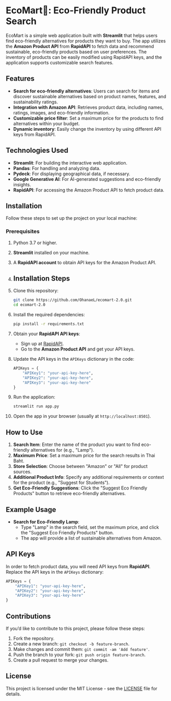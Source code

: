 # EcoMart🍃: Eco-Friendly Product Search

EcoMart is a simple web application built with **Streamlit** that helps users find eco-friendly alternatives for products they want to buy. The app utilizes the **Amazon Product API** from **RapidAPI** to fetch data and recommend sustainable, eco-friendly products based on user preferences. The inventory of products can be easily modified using RapidAPI keys, and the application supports customizable search features.

## Features

- **Search for eco-friendly alternatives**: Users can search for items and discover sustainable alternatives based on product names, features, and sustainability ratings.
- **Integration with Amazon API**: Retrieves product data, including names, ratings, images, and eco-friendly information.
- **Customizable price filter**: Set a maximum price for the products to find alternatives within your budget.
- **Dynamic inventory**: Easily change the inventory by using different API keys from RapidAPI.

## Technologies Used

- **Streamlit**: For building the interactive web application.
- **Pandas**: For handling and analyzing data.
- **Pydeck**: For displaying geographical data, if necessary.
- **Google Generative AI**: For AI-generated suggestions and eco-friendly insights.
- **RapidAPI**: For accessing the Amazon Product API to fetch product data.

## Installation

Follow these steps to set up the project on your local machine:

### Prerequisites
1. Python 3.7 or higher.
2. **Streamlit** installed on your machine.
3. A **RapidAPI account** to obtain API keys for the Amazon Product API.

4. ## Installation Steps

1. Clone this repository:

   ```bash
   git clone https://github.com/OhanaeL/ecomart-2.0.git
   cd ecomart-2.0
   ```

2. Install the required dependencies:

   ```bash
   pip install -r requirements.txt
   ```

3. Obtain your **RapidAPI API keys**:
   - Sign up at [RapidAPI](https://rapidapi.com/).
   - Go to the **Amazon Product API** and get your API keys.

4. Update the API keys in the `APIKeys` dictionary in the code:

   ```python
   APIKeys = {
       "APIKey1": "your-api-key-here",
       "APIKey2": "your-api-key-here",
       "APIKey3": "your-api-key-here"
   }
   ```

5. Run the application:

   ```bash
   streamlit run app.py
   ```

6. Open the app in your browser (usually at `http://localhost:8501`).

## How to Use

1. **Search Item**: Enter the name of the product you want to find eco-friendly alternatives for (e.g., "Lamp").
2. **Maximum Price**: Set a maximum price for the search results in Thai Baht.
3. **Store Selection**: Choose between "Amazon" or "All" for product sources.
4. **Additional Product Info**: Specify any additional requirements or context for the product (e.g., "Suggest for Students").
5. **Get Eco-Friendly Suggestions**: Click the "Suggest Eco Friendly Products" button to retrieve eco-friendly alternatives.

## Example Usage

- **Search for Eco-Friendly Lamp**:
   - Type "Lamp" in the search field, set the maximum price, and click the "Suggest Eco Friendly Products" button.
   - The app will provide a list of sustainable alternatives from Amazon.

## API Keys

In order to fetch product data, you will need API keys from **RapidAPI**. Replace the API keys in the `APIKeys` dictionary:

```python
APIKeys = {
    "APIKey1": "your-api-key-here",
    "APIKey2": "your-api-key-here",
    "APIKey3": "your-api-key-here"
}
```

## Contributions

If you’d like to contribute to this project, please follow these steps:

1. Fork the repository.
2. Create a new branch: `git checkout -b feature-branch`.
3. Make changes and commit them: `git commit -am 'Add feature'`.
4. Push the branch to your fork: `git push origin feature-branch`.
5. Create a pull request to merge your changes.

## License

This project is licensed under the MIT License - see the [LICENSE](LICENSE) file for details.
